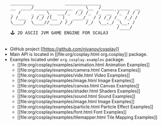 <pre>
   _________            ______________
   __  ____/_______________  __ \__  /_____ _____  __
   _  /    _  __ \_  ___/_  /_/ /_  /_  __ `/_  / / /
   / /___  / /_/ /(__  )_  ____/_  / / /_/ /_  /_/ /
   \____/  \____//____/ /_/     /_/  \__,_/ _\__, /
                                            /____/
   🕹 2D ASCII JVM GAME ENGINE FOR SCALA3

</pre>
 - GitHub project [[https://github.com/nivanov/cosplay]]
 - Main API is located in [[file:org/cosplay.html org.cosplay]] package.
 - Examples located under `org.cosplay.examples` package:
   - [[file:org/cosplay/examples/animation.html Animation Examples]] 
   - [[file:org/cosplay/examples/camera.html Camera Examples]]       
   - [[file:org/cosplay/examples/vide.html Video Examples]]
   - [[file:org/cosplay/examples/image.html Image Examples]]
   - [[file:org/cosplay/examples/canvas.html Canvas Examples]]
   - [[file:org/cosplay/examples/shader.html Shaders Examples]]
   - [[file:org/cosplay/examples/sound.html Sound Examples]]
   - [[file:org/cosplay/examples/image.html Image Examples]]
   - [[file:org/cosplay/examples/particle.html Particle Effect Examples]]
   - [[file:org/cosplay/examples/font.html Font Examples]]
   - [[file:org/cosplay/examples/tilemapper.html Tile Mapping Examples]]